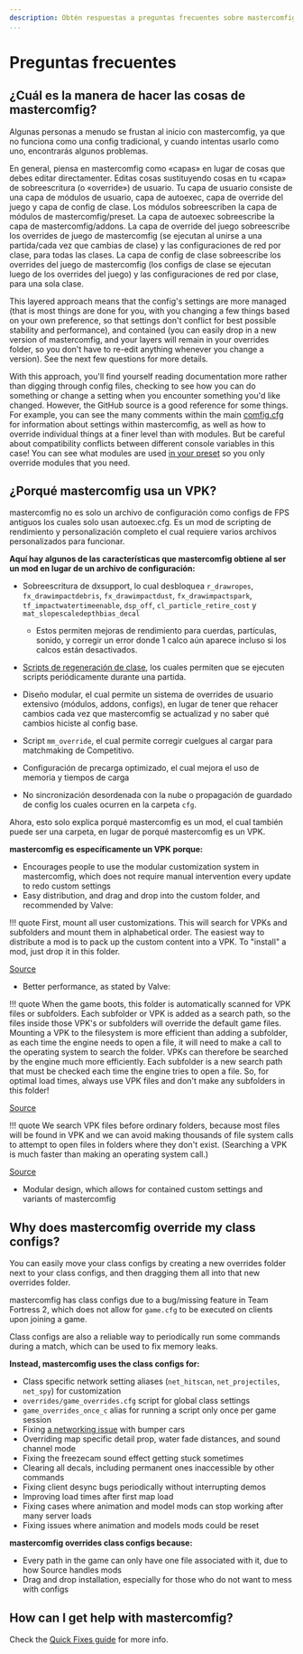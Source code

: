 ```yaml
---
description: Obtén respuestas a preguntas frecuentes sobre mastercomfig.
...
```


# Preguntas frecuentes

## ¿Cuál es la manera de hacer las cosas de mastercomfig?

Algunas personas a menudo se frustan al inicio con mastercomfig, ya que no funciona como una config tradicional, y cuando intentas usarlo como uno, encontrarás algunos problemas.

En general, piensa en mastercomfig como «capas» en lugar de cosas que debes editar directamenter. Editas cosas sustituyendo cosas en tu «capa» de sobreescritura (o «override») de usuario. Tu capa de usuario consiste de una capa de módulos de usuario, capa de autoexec, capa de override del juego y capa de config de clase. Los módulos sobreescriben la capa de módulos de mastercomfig/preset. La capa de autoexec sobreescribe la capa de mastercomfig/addons. La capa de override  del juego sobreescribe los overrides de juego de mastercomfig (se ejecutan al unirse a una partida/cada vez que cambias de clase) y las configuraciones de red por clase, para todas las clases. La capa de config de clase sobreescribe los overrides del juego de mastercomfig (los configs de clase se ejecutan luego de los overrides del juego) y las configuraciones de red por clase, para una sola clase.

This layered approach means that the config's settings are more managed (that is most things are done for you, with you changing a few things based on your own preference, so that settings don't conflict for best possible stability and performance), and contained (you can easily drop in a new version of mastercomfig, and your layers will remain in your overrides folder, so you don't have to re-edit anything whenever you change a version). See the next few questions for more details.

With this approach, you'll find yourself reading documentation more rather than digging through config files, checking to see how you can do something or change a setting when you encounter something you'd like changed. However, the GitHub source is a good reference for some things. For example, you can see the many comments within the main [comfig.cfg](https://github.com/mastercomfig/mastercomfig/blob/release/config/mastercomfig/cfg/comfig/comfig.cfg) for information about settings within mastercomfig, as well as how to override individual things at a finer level than with modules. But be careful about compatibility conflicts between different console variables in this case! You can see what modules are used [in your preset](https://github.com/mastercomfig/mastercomfig/tree/release/config/cfg/presets) so you only override modules that you need.

## ¿Porqué mastercomfig usa un VPK?

mastercomfig no es solo un archivo de configuración como configs de FPS antiguos los cuales solo usan autoexec.cfg.
Es un mod de scripting de rendimiento y personalización completo el cual requiere varios archivos personalizados para funcionar.

**Aquí hay algunos de las características que mastercomfig obtiene al ser un mod en lugar de un archivo de configuración:**

* Sobreescritura de dxsupport, lo cual desbloquea `r_drawropes`, `fx_drawimpactdebris`, `fx_drawimpactdust`, `fx_drawimpactspark`, `tf_impactwatertimeenable`, `dsp_off`, `cl_particle_retire_cost` y `mat_slopescaledepthbias_decal`

  * Estos permiten mejoras de rendimiento para cuerdas, partículas, sonido, y corregir un error donde 1 calco<!-- nombre oficial en el juego --> aún aparece incluso si los calcos están desactivados.

* [Scripts de regeneración de clase](#why-does-mastercomfig-override-my-class-configs), los cuales permiten que se ejecuten scripts periódicamente durante una partida.

* Diseño modular, el cual permite un sistema de overrides de usuario extensivo (módulos, addons, configs), en lugar de tener que rehacer cambios cada vez que mastercomfig se actualizad y no saber qué cambios hiciste al config base.

* Script `mm_override`, el cual permite corregir cuelgues al cargar para matchmaking de Competitivo.

* Configuración de precarga optimizado, el cual mejora el uso de memoria y tiempos de carga

* No sincronización desordenada con la nube o propagación de guardado de config los cuales ocurren en la carpeta `cfg`.

Ahora, esto solo explica porqué mastercomfig es un mod, el cual también puede ser una carpeta, en lugar de porqué mastercomfig es un VPK.

**mastercomfig es específicamente un VPK porque:**

* Encourages people to use the modular customization system in mastercomfig, which does not require manual intervention every update to redo custom settings
* Easy distribution, and drag and drop into the custom folder, and recommended by Valve:

!!! quote
    First, mount all user customizations. This will search for VPKs and subfolders
    and mount them in alphabetical order. The easiest way to distribute a mod is to
    pack up the custom content into a VPK. To "install" a mod, just drop it in this
    folder.

[Source](https://github.com/SteamDatabase/GameTracking-TF2/blob/master/tf/gameinfo.txt)

* Better performance, as stated by Valve:

!!! quote
    When the game boots, this folder is automatically scanned for VPK files or
    subfolders. Each subfolder or VPK is added as a search path, so the files
    inside those VPK's or subfolders will override the default game files.
    Mounting a VPK to the filesystem is more efficient than adding a subfolder,
    as each time the engine needs to open a file, it will need to make a call to the
    operating system to search the folder. VPKs can therefore be searched by the engine
    much more efficiently. Each subfolder is a new search path that must be checked each
    time the engine tries to open a file. So, for optimal load times, always use VPK files
    and don't make any subfolders in this folder!

[Source](https://github.com/SteamDatabase/GameTracking-TF2/blob/master/tf/custom/readme.txt)

!!! quote
    We search VPK files before ordinary folders, because most files will be found in
    VPK and we can avoid making thousands of file system calls to attempt to open files
    in folders where they don't exist. (Searching a VPK is much faster than making an operating
    system call.)

[Source](https://github.com/SteamDatabase/GameTracking-TF2/blob/master/tf/gameinfo.txt)

* Modular design, which allows for contained custom settings and variants of mastercomfig

## Why does mastercomfig override my class configs?

You can easily move your class configs by creating a new overrides folder next to your class configs, and then dragging them all into that new overrides folder.

mastercomfig has class configs due to a bug/missing feature in Team Fortress 2, which does not allow for `game.cfg` to be executed on clients upon joining a game.

Class configs are also a reliable way to periodically run some commands during a match, which can be used to fix memory leaks.

**Instead, mastercomfig uses the class configs for:**

* Class specific network setting aliases (`net_hitscan`, `net_projectiles`, `net_spy`) for customization
* `overrides/game_overrides.cfg` script for global class settings
* `game_overrides_once_c` alias for running a script only once per game session
* Fixing [a networking issue](https://github.com/ValveSoftware/Source-1-Games/issues/2618) with bumper cars
* Overriding map specific detail prop, water fade distances, and sound channel mode
* Fixing the freezecam sound effect getting stuck sometimes
* Clearing all decals, including permanent ones inaccessible by other commands
* Fixing client desync bugs periodically without interrupting demos
* Improving load times after first map load
* Fixing cases where animation and model mods can stop working after many server loads
* Fixing issues where animation and models mods could be reset

**mastercomfig overrides class configs because:**

* Every path in the game can only have one file associated with it, due to how Source handles mods
* Drag and drop installation, especially for those who do not want to mess with configs

## How can I get help with mastercomfig?

Check the [Quick Fixes guide](next_steps/quick_fixes.md) for more info.
